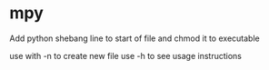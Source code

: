 # mpy
Add python shebang line to start of file and chmod it to executable

use with -n to create new file
use -h to see usage instructions
